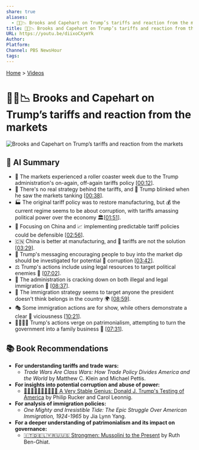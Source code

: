 ```yaml
---
share: true
aliases:
  - 👑🚧📉 Brooks and Capehart on Trump’s tariffs and reaction from the markets
title: 👑🚧📉 Brooks and Capehart on Trump’s tariffs and reaction from the markets
URL: https://youtu.be/diixoCXymYk
Author: 
Platform: 
Channel: PBS NewsHour
tags: 
---
```

[Home](../index.md) > [Videos](./index.md)  
# 👑🚧📉 Brooks and Capehart on Trump’s tariffs and reaction from the markets  
![Brooks and Capehart on Trump’s tariffs and reaction from the markets](https://youtu.be/diixoCXymYk)  
  
## 🤖 AI Summary  
- 🎢 The markets experienced a roller coaster week due to the Trump administration's on-again, off-again tariffs policy \[[00:12](http://www.youtube.com/watch?v=diixoCXymYk&t=12)].  
- 🚫 There's no real strategy behind the tariffs, and 🥺 Trump blinked when he saw the markets tanking \[[00:38](http://www.youtube.com/watch?v=diixoCXymYk&t=38)].  
- 🏭 The original tariff policy was to restore manufacturing, but 💰 the current regime seems to be about corruption, with tariffs amassing political power over the economy 🏛️\[[01:51](http://www.youtube.com/watch?v=diixoCXymYk&t=111)].  
- 🎯 Focusing on China and 📈 implementing predictable tariff policies could be defensible \[[02:56](http://www.youtube.com/watch?v=diixoCXymYk&t=176)].  
- 🇨🇳 China is better at manufacturing, and 🚫 tariffs are not the solution \[[03:29](http://www.youtube.com/watch?v=diixoCXymYk&t=209)].  
- 📢 Trump's messaging encouraging people to buy into the market dip should be investigated for potential 🚨 corruption \[[03:42](http://www.youtube.com/watch?v=diixoCXymYk&t=222)].  
- ⚖️ Trump's actions include using legal resources to target political enemies 🎯 \[[07:02](http://www.youtube.com/watch?v=diixoCXymYk&t=422)].  
- 🛂 The administration is cracking down on both illegal and legal immigration 🚫 \[[08:37](http://www.youtube.com/watch?v=diixoCXymYk&t=517)].  
- 🤔 The immigration strategy seems to target anyone the president doesn't think belongs in the country 🌍 \[[08:59](http://www.youtube.com/watch?v=diixoCXymYk&t=539)].  
- 🎭 Some immigration actions are for show, while others demonstrate a clear 👿 viciousness \[[10:21](http://www.youtube.com/watch?v=diixoCXymYk&t=621)].  
- 👨‍👩‍👧‍👦 Trump's actions verge on patrimonialism, attempting to turn the government into a family business 💼 \[[07:31](http://www.youtube.com/watch?v=diixoCXymYk&t=451)].  
  
## 📚 Book Recommendations  
- **For understanding tariffs and trade wars:**  
    - _Trade Wars Are Class Wars: How Trade Policy Divides America and the World_ by Matthew C. Klein and Michael Pettis.  
- **For insights into potential corruption and abuse of power:**  
    - [🤡🫨😭🤬😵‍💫🤥👹🇺🇸 A Very Stable Genius: Donald J. Trump's Testing of America](../books/a-very-stable-genius-donald-j-trumps-testing-of-america.md) by Philip Rucker and Carol Leonnig.  
- **For analysis of immigration policies:**  
    - _One Mighty and Irresistible Tide: The Epic Struggle Over American Immigration, 1924-1965_ by Jia Lynn Yang.  
- **For a deeper understanding of patrimonialism and its impact on governance:**  
    - [🇮🇹🇩🇪🇱🇾🇷🇺🇺🇸 Strongmen: Mussolini to the Present](../books/strongmen.md) by Ruth Ben-Ghiat.
